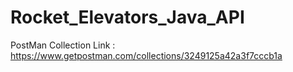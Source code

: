 # Rocket_Elevators_Java_API

PostMan Collection Link : https://www.getpostman.com/collections/3249125a42a3f7cccb1a
